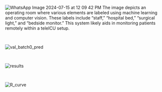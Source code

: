 ![WhatsApp Image 2024-07-15 at 12 09 42 PM](https://github.com/user-attachments/assets/312ae973-78de-457b-b5e2-4c9e4e0961ac)
The image depicts an operating room where various elements are labeled using machine learning and computer vision. These labels include “staff,” “hospital bed,” “surgical light,” and “bedside monitor.” This system likely aids in monitoring patients remotely within a teleICU setup.


<br>

![val_batch0_pred](https://github.com/user-attachments/assets/035833ba-e4fd-4244-bd27-84809e5ad7ba)

<br>

![results](https://github.com/user-attachments/assets/a51d887b-cf17-4e42-8130-ae3ca60b516a)

<br>

![R_curve](https://github.com/user-attachments/assets/ed7e4798-0a83-4a43-8a87-e6acd9bae23f)
